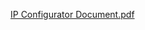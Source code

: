 [IP Configurator Document.pdf](https://github.com/user-attachments/files/17078684/IP.Configurator.Document.pdf)

